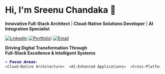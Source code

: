 # Hi, I'm Sreenu Chandaka 👋
**Innovative Full-Stack Architect** | **Cloud-Native Solutions Developer** | **AI Integration Specialist**

[![LinkedIn](https://img.shields.io/badge/LinkedIn-Profile-informational?style=flat&logo=linkedin)](https://www.linkedin.com/in/sreenuchandaka/)
[![Portfolio](https://img.shields.io/badge/🚀-Portfolio-blue?style=flat)](https://sreenu-chandaka.github.io/my_portfolio/))
[![Email](https://img.shields.io/badge/📧-Contact-red?style=flat)](mailto:chandakasreenu0@gmail.com)

**Driving Digital Transformation Through**  
**Full-Stack Excellence & Intelligent Systems**

```diff
+ 𝙁𝙤𝙘𝙪𝙨 𝘼𝙧𝙚𝙖𝙨:
«Cloud-Native Architecture»  «AI-Enhanced Applications»  «Cross-Platform Solutions»
